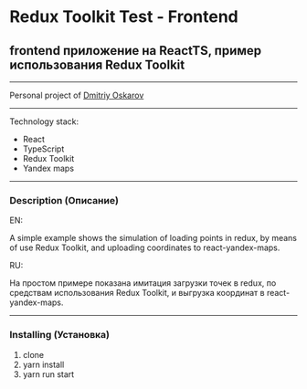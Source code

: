 # Redux Toolkit Test - Frontend
## frontend приложение на ReactTS, пример использования Redux Toolkit

---

Personal project of [Dmitriy Oskarov](http://frontendfrontier.com/)

---

Technology stack:

* React
* TypeScript
* Redux Toolkit
* Yandex maps

---

### Description (Описание)

EN:

A simple example shows the simulation of loading points in redux, by means of use
Redux Toolkit, and uploading coordinates to react-yandex-maps.

RU:

На простом примере показана имитация загрузки точек в redux, по средствам использования 
Redux Toolkit, и выгрузка координат в react-yandex-maps. 

---

### Installing (Установка)

1. clone
2. yarn install
3. yarn run start
